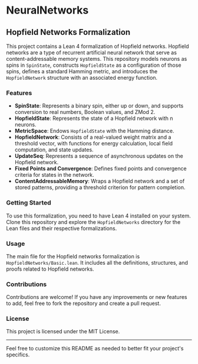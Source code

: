 
# NeuralNetworks

## Hopfield Networks Formalization

This project contains a Lean 4 formalization of Hopfield networks. Hopfield networks are a type of recurrent artificial neural network that serve as content-addressable memory systems. This repository models neurons as spins in `SpinState`, constructs `HopfieldState` as a configuration of those spins, defines a standard Hamming metric, and introduces the `HopfieldNetwork` structure with an associated energy function.

### Features

- **SpinState**: Represents a binary spin, either up or down, and supports conversion to real numbers, Boolean values, and ZMod 2.
- **HopfieldState**: Represents the state of a Hopfield network with n neurons.
- **MetricSpace**: Endows `HopfieldState` with the Hamming distance.
- **HopfieldNetwork**: Consists of a real-valued weight matrix and a threshold vector, with functions for energy calculation, local field computation, and state updates.
- **UpdateSeq**: Represents a sequence of asynchronous updates on the Hopfield network.
- **Fixed Points and Convergence**: Defines fixed points and convergence criteria for states in the network.
- **ContentAddressableMemory**: Wraps a Hopfield network and a set of stored patterns, providing a threshold criterion for pattern completion.

### Getting Started

To use this formalization, you need to have Lean 4 installed on your system. Clone this repository and explore the `HopfieldNetworks` directory for the Lean files and their respective formalizations.

### Usage

The main file for the Hopfield networks formalization is `HopfieldNetworks/Basic.lean`. It includes all the definitions, structures, and proofs related to Hopfield networks.


### Contributions

Contributions are welcome! If you have any improvements or new features to add, feel free to fork the repository and create a pull request.

### License

This project is licensed under the MIT License.

---

Feel free to customize this README as needed to better fit your project's specifics.
